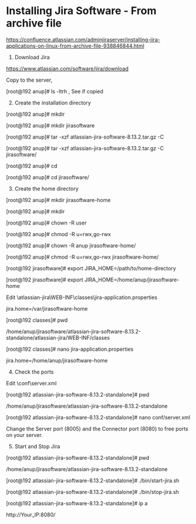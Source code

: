 
# Installing Jira Software - From archive file

https://confluence.atlassian.com/adminjiraserver/installing-jira-applications-on-linux-from-archive-file-938846844.html

1. Download Jira

https://www.atlassian.com/software/jira/download

Copy to the server, 

[root@192 anup]# ls -ltrh , See if copied

2. Create the installation directory

[root@192 anup]# mkdir <installation-directory>

[root@192 anup]# mkdir jirasoftware


[root@192 anup]# tar -xzf atlassian-jira-software-8.13.2.tar.gz -C <installation-directory>

[root@192 anup]# tar -xzf atlassian-jira-software-8.13.2.tar.gz -C jirasoftware/


[root@192 anup]# cd <installation-directory>

[root@192 anup]# cd jirasoftware/


3. Create the home directory

[root@192 anup]# mkdir jirasoftware-home

[root@192 anup]# mkdir <home-directory>


[root@192 anup]# chown -R user <home-directory>

[root@192 anup]# chmod -R u=rwx,go-rwx <home-directory>

[root@192 anup]# chown -R anup jirasoftware-home/

[root@192 anup]# chmod -R u=rwx,go-rwx jirasoftware-home/


[root@192 jirasoftware]# export JIRA_HOME=/path/to/home-directory

[root@192 jirasoftware]# export JIRA_HOME=/home/anup/jirasoftware-home


Edit <installation-directory>\atlassian-jira\WEB-INF\classes\jira-application.properties

jira.home=/var/jirasoftware-home

[root@192 classes]# pwd

/home/anup/jirasoftware/atlassian-jira-software-8.13.2-standalone/atlassian-jira/WEB-INF/classes

[root@192 classes]# nano jira-application.properties

jira.home=/home/anup/jirasoftware-home


4. Check the ports


Edit <installation-directory>\conf\server.xml

[root@192 atlassian-jira-software-8.13.2-standalone]# pwd

/home/anup/jirasoftware/atlassian-jira-software-8.13.2-standalone

[root@192 atlassian-jira-software-8.13.2-standalone]# nano conf/server.xml

Change the Server port (8005) and the Connector port (8080) to free ports on your server.


5. Start and Stop Jira

[root@192 atlassian-jira-software-8.13.2-standalone]# pwd

/home/anup/jirasoftware/atlassian-jira-software-8.13.2-standalone

[root@192 atlassian-jira-software-8.13.2-standalone]# ./bin/start-jira.sh

[root@192 atlassian-jira-software-8.13.2-standalone]# ./bin/stop-jira.sh

[root@192 atlassian-jira-software-8.13.2-standalone]# ip a

http://Your_IP:8080/
